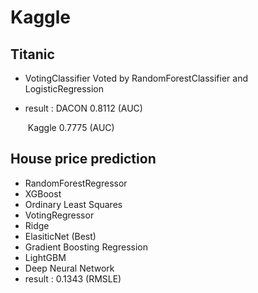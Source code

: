# Kaggle

## Titanic
- VotingClassifier Voted by RandomForestClassifier and LogisticRegression

- result : DACON 0.8112 (AUC)

  ​			 Kaggle 0.7775 (AUC)

## House price prediction
- RandomForestRegressor
- XGBoost
- Ordinary Least Squares
- VotingRegressor
- Ridge
- ElasiticNet (Best)
- Gradient Boosting Regression
- LightGBM
- Deep Neural Network
- result : 0.1343 (RMSLE)
